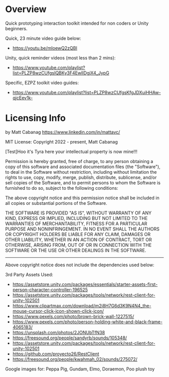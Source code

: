 # Overview
Quick prototyping interaction toolkit intended for non coders or Unity beginners.

Quick, 23 minute video guide below: 
* https://youtu.be/mIoewQ2zQBI

Unity, quick reminder videos (most less than 2 mins):
* https://www.youtube.com/playlist?list=PLZP8wzCUfgsIQBKy3F4EwIlDgjX4_JypG

Specific, EZPZ toolkit video guides:
* https://www.youtube.com/playlist?list=PLZP8wzCUfgsKfgJDXuiHHAw-qjcEev1k-

# Licensing Info
by Matt Cabanag https://www.linkedin.com/in/mattavc/

MIT License:
Copyright 2022 - present, Matt Cabanag

[Test]Hoo it's Tyra here your intellectual property is now mine!!!

Permission is hereby granted, free of charge, to any person obtaining a copy of this software and associated documentation files (the "Software"), to deal in the Software without restriction, including without limitation the rights to use, copy, modify, merge, publish, distribute, sublicense, and/or sell copies of the Software, and to permit persons to whom the Software is furnished to do so, subject to the following conditions:

The above copyright notice and this permission notice shall be included in all copies or substantial portions of the Software.

THE SOFTWARE IS PROVIDED "AS IS", WITHOUT WARRANTY OF ANY KIND, EXPRESS OR IMPLIED, INCLUDING BUT NOT LIMITED TO THE WARRANTIES OF MERCHANTABILITY, FITNESS FOR A PARTICULAR PURPOSE AND NONINFRINGEMENT. IN NO EVENT SHALL THE AUTHORS OR COPYRIGHT HOLDERS BE LIABLE FOR ANY CLAIM, DAMAGES OR OTHER LIABILITY, WHETHER IN AN ACTION OF CONTRACT, TORT OR OTHERWISE, ARISING FROM, OUT OF OR IN CONNECTION WITH THE SOFTWARE OR THE USE OR OTHER DEALINGS IN THE SOFTWARE.

-----
Above copyright notice does not include the dependencies used below:

3rd Party Assets Used:
* https://assetstore.unity.com/packages/essentials/starter-assets-first-person-character-controller-196525
* https://assetstore.unity.com/packages/tools/network/rest-client-for-unity-102501
* https://www.clipartmax.com/download/m2i8H7G6d3K9N4N4_the-mouse-cursor-click-icon-shown-click-icon/
* https://www.pexels.com/photo/brown-brick-wall-1227515/
* https://www.pexels.com/photo/person-holding-white-and-black-frame-4065183/
* https://unsplash.com/photos/2JONUbTfN38
* https://freesound.org/people/sandyrb/sounds/105348/
* https://assetstore.unity.com/packages/tools/network/rest-client-for-unity-102501
* https://github.com/proyecto26/RestClient
* https://freesound.org/people/kwahmah_02/sounds/275072/

Google images for:
Peppa Pig, Gundam, Elmo, Doraemon, Poo plush toy

